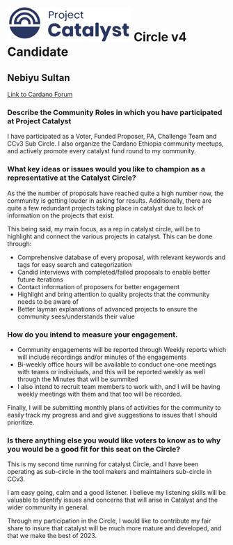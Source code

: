 # ![Project Catalyst](../assets/catalyst.svg) Circle v4 Candidate #

## Nebiyu Sultan ##

[Link to Cardano Forum](https://forum.cardano.org/t/nebiyu-sultan-platform-statement/109207)

### Describe the Community Roles in which you have participated at Project Catalyst ###

I have participated as a Voter, Funded Proposer, PA, Challenge Team and CCv3 Sub Circle. I also organize the Cardano Ethiopia community meetups, and actively promote every catalyst fund round to my community.

### What key ideas or issues would you like to champion as a representative at the Catalyst Circle? ###

As the the number of proposals have reached quite a high number now, the community is getting louder in asking for results. Additionally, there are quite a few redundant projects taking place in catalyst due to lack of information on the projects that exist. 

This being said, my main focus, as a rep in catalyst circle, will be to highlight and connect the various projects in catalyst. This can be done through:

* Comprehensive database of every proposal, with relevant keywords and tags for easy search and categorization
* Candid interviews with completed/failed proposals to enable better future iterations 
* Contact information of proposers for better engagement
* Highlight and bring attention to quality projects that the community needs to be aware of
* Better layman explanations of advanced projects to ensure the community sees/understands their value

### How do you intend to measure your engagement. ###

* Community engagements will be reported through Weekly reports which will include recordings and/or minutes of the engagements
* Bi-weekly office hours will be available to conduct one-one meetings with teams or individuals, and this will be reported weekly as well through the Minutes that will be summited
* I also intend to recruit team members to work with, and I will be having weekly meetings with them and that too will be recorded.

Finally, I will be submitting monthly plans of activities for the community to easily track my progress and and give suggestions to issues that I should prioritize.

### Is there anything else you would like voters to know as to why you would be a good fit for this seat on the Circle? ###

This is my second time running for catalyst Circle, and I have been operating as sub-circle in the tool makers and maintainers sub-circle in CCv3.

I am easy going, calm and a good listener. I believe my listening skills will be valuable to identify issues and concerns that will arise in Catalyst and the wider community in general.

Through my participation in the Circle, I would like to contribute my fair share to insure that catalyst will be much more mature and developed, and that we make the best of 2023.